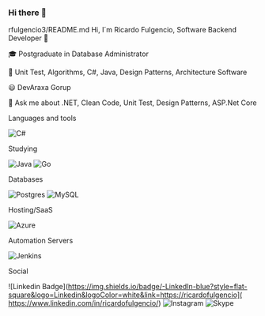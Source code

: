 ### Hi there 👋

rfulgencio3/README.md
Hi, I´m Ricardo Fulgencio, Software Backend Developer 👋</p>

🎓 Postgraduate in Database Administrator</p>
📘 Unit Test, Algorithms, C#, Java, Design Patterns, Architecture Software</p>
😃 DevAraxa Gorup</p>
💬 Ask me about .NET, Clean Code, Unit Test, Design Patterns, ASP.Net Core</p>

Languages and tools</p>
![C#](https://img.shields.io/badge/c%23-%23239120.svg?style=for-the-badge&logo=c-sharp&logoColor=white)</p> 

Studying</p>
![Java](https://img.shields.io/badge/java-%23ED8B00.svg?style=for-the-badge&logo=java&logoColor=white) ![Go](https://img.shields.io/badge/go-%2300ADD8.svg?style=for-the-badge&logo=go&logoColor=white)</p>

Databases</p>
![Postgres](https://img.shields.io/badge/postgres-%23316192.svg?style=for-the-badge&logo=postgresql&logoColor=white) ![MySQL](https://img.shields.io/badge/mysql-%2300f.svg?style=for-the-badge&logo=mysql&logoColor=white)</p>

Hosting/SaaS</p>
![Azure](https://img.shields.io/badge/azure-%230072C6.svg?style=for-the-badge&logo=azure-devops&logoColor=white)</p>

Automation Servers</p>
![Jenkins](https://img.shields.io/badge/jenkins-%232C5263.svg?style=for-the-badge&logo=jenkins&logoColor=white)</p>

Social</p>
![Linkedin Badge](https://img.shields.io/badge/-LinkedIn-blue?style=flat-square&logo=Linkedin&logoColor=white&link=https://ricardofulgencio]( https://www.linkedin.com/in/ricardofulgencio/)
![Instagram](https://img.shields.io/badge/rfulgencio3-%23E4405F.svg?style=for-the-badge&logo=Instagram&logoColor=white)
![Skype](https://img.shields.io/badge/ricardo.fulgencio-%2300AFF0.svg?style=for-the-badge&logo=Skype&logoColor=white)

<!--
**rfulgencio3/rfulgencio3** is a ✨ _special_ ✨ repository because its `README.md` (this file) appears on your GitHub profile.

Here are some ideas to get you started:

- 🔭 I’m currently working on ...
- 🌱 I’m currently learning ...
- 👯 I’m looking to collaborate on ...
- 🤔 I’m looking for help with ...
- 💬 Ask me about ...
- 📫 How to reach me: ...
- 😄 Pronouns: ...
- ⚡ Fun fact: ...
-->
